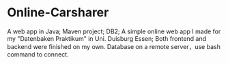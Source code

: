 # Online-Carsharer
A web app in Java; Maven project; DB2;
A simple online web app I made for my "Datenbaken Praktikum" in Uni. Duisburg Essen;  Both frontend and backend were finished on my own.
Database on a remote server，use bash command to connect.
